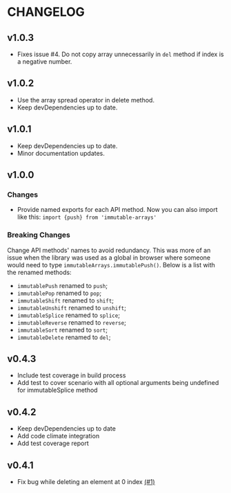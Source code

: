 # CHANGELOG

## v1.0.3

- Fixes issue #4. Do not copy array unnecessarily in `del` method if index is a negative number.

## v1.0.2

- Use the array spread operator in delete method.
- Keep devDependencies up to date.

## v1.0.1

- Keep devDependencies up to date.
- Minor documentation updates.


## v1.0.0

### Changes
- Provide named exports for each API method. Now you can also import like this: `import {push} from 'immutable-arrays'`

### Breaking Changes
Change API methods' names to avoid redundancy. This was more of an issue when the library was used as a global in browser where someone would need to type `immutableArrays.immutablePush()`.
Below is a list with the renamed methods:
- `immutablePush` renamed to `push`;
- `immutablePop` renamed to `pop`;
- `immutableShift` renamed to `shift`;
- `immutableUnshift` renamed to `unshift`;
- `immutableSplice` renamed to `splice`;
- `immutableReverse` renamed to `reverse`;
- `immutableSort` renamed to `sort`;
- `immutableDelete` renamed to `del`;

## v0.4.3
- Include test coverage in build process
- Add test to cover scenario with all optional arguments being undefined for immutableSplice method

## v0.4.2
- Keep devDependencies up to date
- Add code climate integration
- Add test coverage report

## v0.4.1
- Fix bug while deleting an element at 0 index [(#1)](https://github.com/georapbox/immutable-arrays/pull/1)
